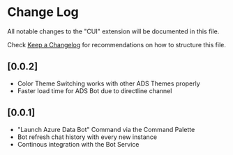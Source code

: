 # Change Log
All notable changes to the "CUI" extension will be documented in this file.

Check [Keep a Changelog](http://keepachangelog.com/) for recommendations on how to structure this file.

## [0.0.2]
- Color Theme Switching works with other ADS Themes properly
- Faster load time for ADS Bot due to directline channel

## [0.0.1]
- "Launch Azure Data Bot" Command via the Command Palette 
- Bot refresh chat history with every new instance
- Continous integration with the Bot Service 
